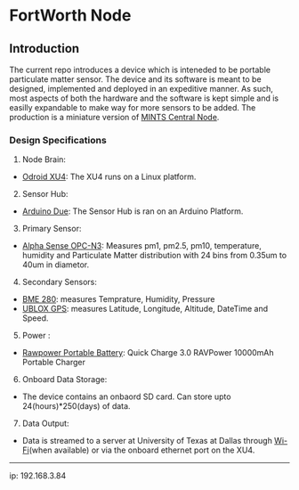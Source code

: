 # FortWorth Node

## Introduction 
The current repo introduces a device which is inteneded to be portable particulate matter sensor. The device and its software  is meant to be designed, implemented and deployed in an expeditive manner. As such, most aspects of both the hardware and  the software is kept simple and is easilly expandable to make way for more sensors to be added. The production is a miniature version of [MINTS Central Node](https://github.com/mi3nts/centralNode).

### Design Specifications  

1. Node Brain:
- [Odroid XU4](https://ameridroid.com/products/odroid-xu4): The XU4 runs on a Linux platform. 

2. Sensor Hub:
- [Arduino Due](https://store.arduino.cc/usa/arduino-due): The Sensor Hub is ran on an Arduino Platform. 

3. Primary Sensor:
- [Alpha Sense OPC-N3](http://www.alphasense.com/WEB1213/wp-content/uploads/2018/02/OPC-N3.pdf): Measures pm1, pm2.5, pm10, temperature, humidity and Particulate Matter distribution with 24 bins from 0.35um to 40um in diametor.  

4. Secondary Sensors: 
- [BME 280](http://wiki.seeedstudio.com/Grove-Barometer_Sensor-BME280/): measures Temprature, Humidity, Pressure 
- [UBLOX GPS](https://www.amazon.com/Waterproof-Navigator-Automobile-Navigation-Compatible/dp/B071XY4R26/ref=asc_df_B071XY4R26/?tag=hyprod-20&linkCode=df0&hvadid=312129973570&hvpos=1o4&hvnetw=g&hvrand=10149593131629630592&hvpone=&hvptwo=&hvqmt=&hvdev=c&hvdvcmdl=&hvlocint=&hvlocphy=9026945&hvtargid=pla-378730411150&psc=1): measures Latitude, Longitude, Altitude, DateTime and Speed. 

5. Power :
- [Rawpower Portable Battery](https://www.amazon.com/RAVPower-10000mAh-Ultra-Slim-High-Density-Li-Polymer/dp/B077CZ8412/ref=sr_1_8?ie=UTF8&qid=1549294766&sr=8-8&keywords=portable+charger&refinements=p_89%3ARAVPower): Quick Charge 3.0 RAVPower 10000mAh Portable Charger  

6. Onboard Data Storage: 
- The device contains an onbaord SD card. Can store upto 24(hours)*250(days) of data.  

7. Data Output: 
-  Data is streamed to a server at University of Texas at Dallas through [Wi-Fi](https://ameridroid.com/products/wifi-module-0)(when available) or via the onboard ethernet port on the XU4. 


-------------------------------
ip: 192.168.3.84
